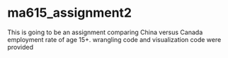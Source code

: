 # ma615_assignment2
This is going to be an assignment comparing China versus Canada employment rate of age 15+.
wrangling code and visualization code were provided
